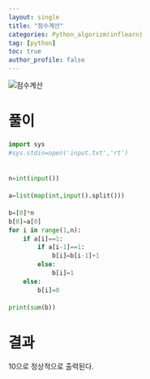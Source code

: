 ```yaml
---
layout: single
title: "점수계산"
categories: Python_algorizm(inflearn)
tag: [python]
toc: true
author_profile: false
---
```



![점수계산](..\..\images\2022-11-28-점수계산\점수계산.png)

# 풀이 


```python
import sys
#sys.stdin=open('input.txt','rt')


n=int(input())

a=list(map(int,input().split()))

b=[0]*n
b[0]=a[0]
for i in range(1,n):
    if a[i]==1:
        if a[i-1]==1:
            b[i]=b[i-1]+1
        else:
            b[i]=1
    else:
        b[i]=0

print(sum(b))

```
# 결과
  10으로 정상적으로 출력된다.
